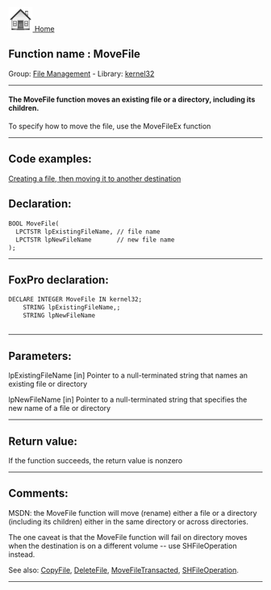 [<img src="../../images/home.png"> Home ](https://github.com/VFPX/Win32API)  

## Function name : MoveFile
Group: [File Management](../../functions_group.md#File_Management)  -  Library: [kernel32](../../Libraries.md#kernel32)  
***  


#### The MoveFile function moves an existing file or a directory, including its children.

To specify how to move the file, use the MoveFileEx function
***  


## Code examples:
[Creating a file, then moving it to another destination](../../samples/sample_015.md)  

## Declaration:
```foxpro  
BOOL MoveFile(
  LPCTSTR lpExistingFileName, // file name
  LPCTSTR lpNewFileName       // new file name
);  
```  
***  


## FoxPro declaration:
```foxpro  
DECLARE INTEGER MoveFile IN kernel32;
	STRING lpExistingFileName,;
	STRING lpNewFileName
  
```  
***  


## Parameters:
lpExistingFileName 
[in] Pointer to a null-terminated string that names an existing file or directory

lpNewFileName 
[in] Pointer to a null-terminated string that specifies the new name of a file or directory
  
***  


## Return value:
If the function succeeds, the return value is nonzero  
***  


## Comments:
MSDN: the MoveFile function will move (rename) either a file or a directory (including its children) either in the same directory or across directories.   
  
The one caveat is that the MoveFile function will fail on directory moves when the destination is on a different volume -- use SHFileOperation instead.  
  
See also: [CopyFile](../kernel32/CopyFile.md), [DeleteFile](../kernel32/DeleteFile.md), [MoveFileTransacted](../kernel32/MoveFileTransacted.md), [SHFileOperation](../shell32/SHFileOperation.md).  
  
***  

